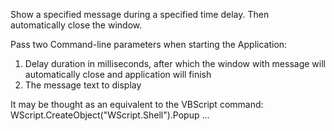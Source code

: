 Show a specified message during a specified time delay. Then automatically close the window.

Pass two Command-line parameters when starting the Application:
1) Delay duration in milliseconds, after which the window with message will automatically close and application will finish
2) The message text to display

It may be thought as an equivalent to the VBScript command:
WScript.CreateObject("WScript.Shell").Popup ...

